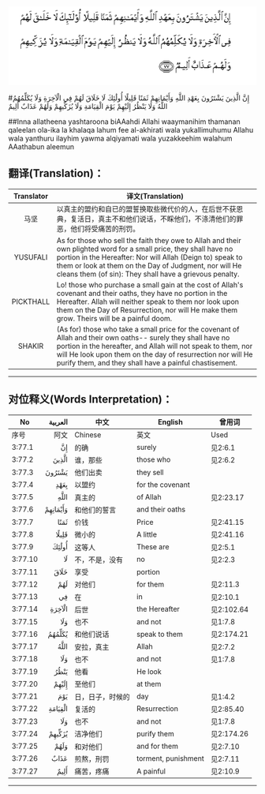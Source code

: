 ![003:077](images/003_077.gif)

#إِنَّ الَّذِينَ يَشْتَرُونَ بِعَهْدِ اللَّهِ وَأَيْمَانِهِمْ ثَمَنًا قَلِيلًا أُولَٰئِكَ لَا خَلَاقَ لَهُمْ فِي الْآخِرَةِ وَلَا يُكَلِّمُهُمُ اللَّهُ وَلَا يَنْظُرُ إِلَيْهِمْ يَوْمَ الْقِيَامَةِ وَلَا يُزَكِّيهِمْ وَلَهُمْ عَذَابٌ أَلِيمٌ 

##Inna allatheena yashtaroona biAAahdi Allahi waaymanihim thamanan qaleelan ola-ika la khalaqa lahum fee al-akhirati wala yukallimuhumu Allahu wala yanthuru ilayhim yawma alqiyamati wala yuzakkeehim walahum AAathabun aleemun 

## 翻译(Translation)：

| Translator | 译文(Translation)                                            |
| :--------: | ------------------------------------------------------------ |
|    马坚    | 以真主的盟约和自已的盟誓换取些微代价的人，在后世不获恩典，复活日，真主不和他们说话，不睬他们，不涤清他们的罪恶，他们将受痛苦的刑罚。 |
|  YUSUFALI  | As for those who sell the faith they owe to Allah and their own plighted word for a small price, they shall have no portion in the Hereafter: Nor will Allah (Deign to) speak to them or look at them on the Day of Judgment, nor will He cleans them (of sin): They shall have a grievous penalty. |
| PICKTHALL  | Lo! those who purchase a small gain at the cost of Allah's covenant and their oaths, they have no portion in the Hereafter. Allah will neither speak to them nor look upon them on the Day of Resurrection, nor will He make them grow. Theirs will be a painful doom. |
|   SHAKIR   | (As for) those who take a small price for the covenant of Allah and their own oaths-- surely they shall have no portion in the hereafter, and Allah will not speak to them, nor will He look upon them on the day of resurrection nor will He purify them, and they shall have a painful chastisement. |

---

## 对位释义(Words Interpretation)：

| No   | العربية | 中文    | English | 曾用词 |
| ---- | ------: | ------- | ------- | ------ |
| 序号 |    阿文 | Chinese | 英文    | Used   |
| 3:77.1  | إِنَّ       | 的确             | surely              | 见2:6.1    |
| 3:77.2  | الَّذِينَ    | 谁，那些         | those who           | 见2:6.2    |
| 3:77.3  | يَشْتَرُونَ   | 他们出卖         | they sell           |            |
| 3:77.4  | بِعَهْدِ     | 以盟约           | for the covenant    |            |
| 3:77.5  |     اللَّهِ | 真主的           | of Allah            | 见2:23.17  |
| 3:77.6  | وَأَيْمَانِهِمْ | 和他们的誓言     | and their oaths     |            |
| 3:77.7  | ثَمَنًا     | 价钱             | Price               | 见2:41.15  |
| 3:77.8  | قَلِيلًا    | 微小的           | A little            | 见2:41.16  |
| 3:77.9  | أُولَٰئِكَ    | 这等人           | These are           | 见2:5.1    |
| 3:77.10 | لَا       | 不，不是，没有   | no                  | 见2:2.3    |
| 3:77.11 | خَلَاقَ     | 享受             | portion             |            |
| 3:77.12 | لَهُمْ      | 对他们           | for them            | 见2:11.3   |
| 3:77.13 | فِي       | 在               | in                  | 见2:10.1   |
| 3:77.14 | الْآخِرَةِ   | 后世             | the Hereafter       | 见2:102.64 |
| 3:77.15 | وَلَا      | 也不             | and not             | 见1:7.8    |
| 3:77.16 | يُكَلِّمُهُمُ   | 和他们说话       | speak to them       | 见2:174.21 |
| 3:77.17 | اللَّهُ     | 安拉，真主       | Allah               | 见2:7.2 |
| 3:77.18 | وَلَا      | 也不             | and not             | 见1:7.8    |
| 3:77.19 | يَنْظُرُ     | 他看             | He look             |            |
| 3:77.20 | إِلَيْهِمْ    | 至他们           | at them             |            |
| 3:77.21 | يَوْمَ      | 日，日子，时候的 | day                 | 见1:4.2    |
| 3:77.22 | الْقِيَامَةِ  | 复活的           | Resurrection        | 见2:85.40  |
| 3:77.23 | وَلَا      | 也不             | and not             | 见1:7.8    |
| 3:77.24 | يُزَكِّيهِمْ   | 洁净他们         | purify them         | 见2:174.26 |
| 3:77.25 | وَلَهُمْ     | 和对他们         | and for them        | 见2:7.10   |
| 3:77.26 | عَذَابٌ     | 煎熬，刑罚       | torment, punishment | 见2:7.11   |
| 3:77.27 | أَلِيمٌ     | 痛苦，疼痛       | A painful           | 见2:10.9   |

---
